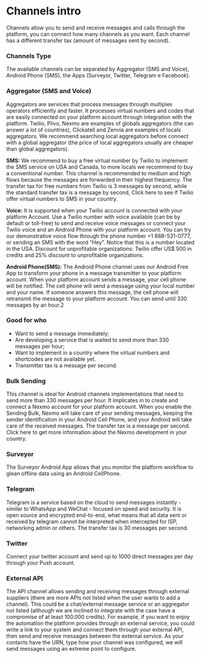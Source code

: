 # Channels intro

Channels allow you to send and receive messages and calls through the platform, you can connect how many channels as you want. Each channel has a different transfer tax (amount of messages sent by second).

### Channels Type

The available channels can be separated by Aggregator (SMS and Voice), Android Phone (SMS), the Apps (Surveyor, Twitter, Telegram e Facebook).

### Aggregator (SMS and Voice)

 Aggregators are services that process messages through multiples operators efficiently and faster. It processes virtual numbers and codes that are easily connected on your platform account through integration with the platform. Twilio, Plivo, Nexmo are examples of globals aggregators (the can answer a lot of countries), Clickatell and Zenvia are examples of locals aggregators. We recommend searching local aggregators before connect with a global aggregator (the price of local aggregators usually are cheaper than global aggregators).

**SMS:** We recommend to buy a free virtual number by Twilio to implement the SMS service on USA and Canada, to more locals we recommend to buy a conventional number. This channel is recommended to medium and high flows because the messages are forwarded in their highest frequency. The transfer tax for free numbers from Twilio is 3 messages by second, while the standard transfer tax is a message by second, Click here to see if Twilio offer virtual numbers to SMS in your country.

**Voice:** It is supported when your Twilio account is connected with your platform Account. Use a Twilio number with voice available (can be by default or toll-free) to send and receive voice messages or connect your Twilio voice and an Android Phone with your platform account.
You can try our demonstrative voice flow through the phone number +1 888-531-0777, or sending an SMS with the word “Hey”. Notice that this is a number located in the USA.
Discount for unprofitable organizations: Twilio offer US$ 500 in credits and 25% discount to unprofitable organizations.

**Android Phone(SMS):** The Android Phone channel uses our Android Free App to transform your phone in a message transmitter to your platform account. When your platform account sends a message, your cell phone will be notified. The cell phone will send a message using your local number and your name. If someone answers this message, the cell phone will retransmit the message to your platform account. You can send until 330 messages by an hour.2

### Good for who

- Want to send a message immediately;
- Are developing a service that is waited to send more than 330 messages per hour;
- Want to implement in a country where the virtual numbers and shortcodes are not available yet.
- Transmitter tax is a message per second.

### Bulk Sending

This channel is ideal for Android channels implementations that need to send more than 330 messages per hour. It implicates in to create and connect a Nexmo account for your platform account. When you enable the Sending Bulk, Nexmo will take care of your sending messages, keeping the sender identification in your Android Cell Phone, and your Android will take care of the received messages. The transfer tax is a message per second. Click here to get more information about the Nexmo development in your country.

### Surveyor

The Surveyor Android App allows that you monitor the platform workflow to glean offline data using an Android CellPhone.

### Telegram

Telegram is a service based on the cloud to send messages instantly - similar to WhatsApp and WeChat - focused on speed and security. It is open source and encrypted end-to-end, what means that all data sent or received by telegram cannot be interpreted when intercepted for ISP, networking admin or others. The transfer tax is 30 messages per second.

### Twitter

Connect your twitter account and send up to 1000 direct messages per day through your Push account.

### External API

The API channel allows sending and receiving messages through external suppliers (there are more APIs not listed when the user wants to add a channel). This could be a chat/external message service or an aggregator not listed (although we are inclined to integrate with the case have a compromise of at least 100.000 credits).
For example, if you want to enjoy the automation the platform provides through an external service, you could write a link to your system and connect them through your external API, then send and receive messages between the external service.
As your contacts have the URN, type how your channel was configured, we will send messages using an extreme point to configure.